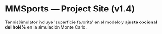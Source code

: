 # MMSports — Project Site (v1.4)

TennisSimulator incluye 'superficie favorita' en el modelo y **ajuste opcional del hold%** en la simulación Monte Carlo.
